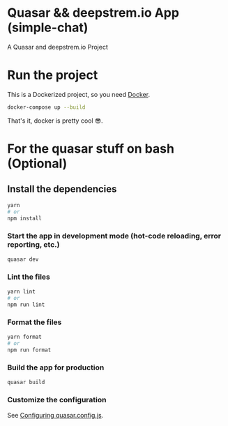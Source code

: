 # Quasar && deepstrem.io App (simple-chat)

A Quasar and deepstrem.io Project

# Run the project

This is a Dockerized project, so you need [Docker](https://www.docker.com/products/docker-desktop/).

```bash
docker-compose up --build
```

That's it, docker is pretty cool 😎.

# For the quasar stuff on bash (Optional)

## Install the dependencies

```bash
yarn
# or
npm install
```

### Start the app in development mode (hot-code reloading, error reporting, etc.)

```bash
quasar dev
```

### Lint the files

```bash
yarn lint
# or
npm run lint
```

### Format the files

```bash
yarn format
# or
npm run format
```

### Build the app for production

```bash
quasar build
```

### Customize the configuration

See [Configuring quasar.config.js](https://v2.quasar.dev/quasar-cli-webpack/quasar-config-js).
